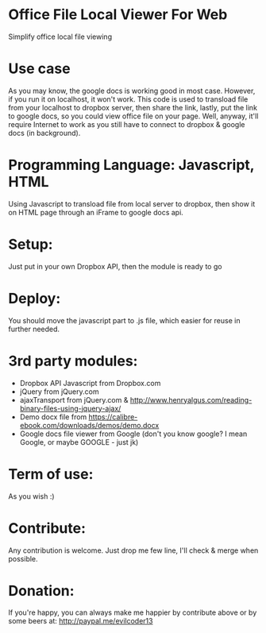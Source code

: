 # Office File Local Viewer For Web
Simplify office local file viewing

# Use case
As you may know, the google docs is working good in most case. However, if you run it on localhost, it won't work. This code is used to transload file from your localhost to dropbox server, then share the link, lastly, put the link to google docs, so you could view office file on your page.
Well, anyway, it'll require Internet to work as you still have to connect to dropbox & google docs (in background).

# Programming Language: Javascript, HTML
Using Javascript to transload file from local server to dropbox, then show it on HTML page through an iFrame to google docs api.

# Setup:
Just put in your own Dropbox API, then the module is ready to go

# Deploy:
You should move the javascript part to .js file, which easier for reuse in further needed.

# 3rd party modules:
- Dropbox API Javascript from Dropbox.com
- jQuery from jQuery.com
- ajaxTransport from jQuery.com & http://www.henryalgus.com/reading-binary-files-using-jquery-ajax/
- Demo docx file from https://calibre-ebook.com/downloads/demos/demo.docx
- Google docs file viewer from Google (don't you know google? I mean Google, or maybe GOOGLE - just jk)

# Term of use:
As you wish :)

# Contribute:
Any contribution is welcome. Just drop me few line, I'll check & merge when possible.

# Donation:
If you're happy, you can always make me happier by contribute above or by some beers at: http://paypal.me/evilcoder13
